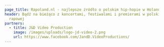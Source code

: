 ```yaml
---
page_title: Rapoland.nl - najlepsze źródło o polskim hip-hopie w Holandii
header: Bądź na bieżąco z koncertami, festiwalami i premierami w polskiej scenie
  rapowej
partners:
  - title: J&D Video Production
    image: /images/uploads/logo-jd-video-2.png
    url: https://www.facebook.com/JandD.VideoProductions/
---
```

